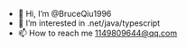 - 👋 Hi, I’m @BruceQiu1996
- 👀 I’m interested in .net/java/typescript
- 📫 How to reach me 1149809644@qq.com
